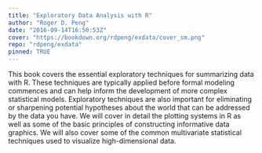 ```yaml
---
title: "Exploratory Data Analysis with R"
author: "Roger D. Peng"
date: "2016-09-14T16:50:53Z"
cover: "https://bookdown.org/rdpeng/exdata/cover_sm.png"
repo: "rdpeng/exdata"
pinned: TRUE
---
```


This book covers the essential exploratory techniques for summarizing data with R. These techniques are typically applied before formal modeling commences and can help inform the development of more complex statistical models. Exploratory techniques are also important for eliminating or sharpening potential hypotheses about the world that can be addressed by the data you have. We will cover in detail the plotting systems in R as well as some of the basic principles of constructing informative data graphics. We will also cover some of the common multivariate statistical techniques used to visualize high-dimensional data.

